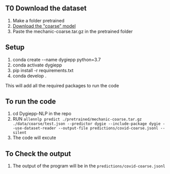 ## T0 Download the dataset
1. Make a folder pretrained 
2. [Download the "coarse" model](https://ai2-s2-mechanic.s3-us-west-2.amazonaws.com/models/mechanic-coarse.tar.gz)
3. Paste the mechanic-coarse.tar.gz in the pretrained folder

## Setup 
1. conda create --name dygiepp python=3.7
2. conda activate dygiepp
3. pip install -r requirements.txt
4. conda develop .

This will add all the required packages to run the code

## To run the code
1.  cd Dygiepp-NLP in the repo
2.  RUN `allennlp predict ./pretrained/mechanic-coarse.tar.gz ./data/coarse/test.json --predictor dygie --include-package dygie --use-dataset-reader --output-file predictions/covid-coarse.jsonl --silent`
3.  The code will excute


## To Check the output
1. The output of the program will be in the `predictions/covid-coarse.jsonl`
